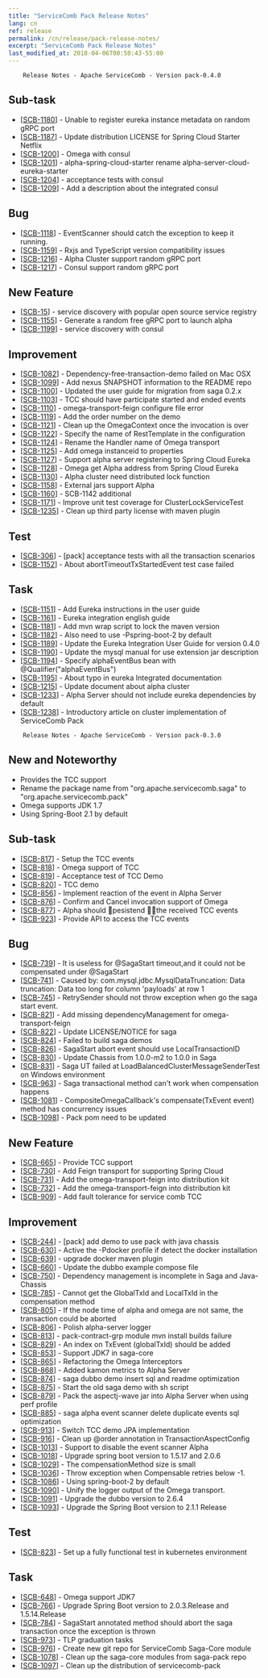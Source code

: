 ```yaml
---
title: "ServiceComb Pack Release Notes"
lang: cn
ref: release
permalink: /cn/release/pack-release-notes/
excerpt: "ServiceComb Pack Release Notes"
last_modified_at: 2018-04-06T00:50:43-55:00
---
```


        Release Notes - Apache ServiceComb - Version pack-0.4.0
    
<h2>        Sub-task
</h2>
<ul>
<li>[<a href='https://issues.apache.org/jira/browse/SCB-1180'>SCB-1180</a>] -         Unable to register eureka instance metadata on random gRPC port
</li>
<li>[<a href='https://issues.apache.org/jira/browse/SCB-1187'>SCB-1187</a>] -         Update distribution LICENSE for Spring Cloud Starter Netflix
</li>
<li>[<a href='https://issues.apache.org/jira/browse/SCB-1200'>SCB-1200</a>] -         Omega with consul
</li>
<li>[<a href='https://issues.apache.org/jira/browse/SCB-1201'>SCB-1201</a>] -         alpha-spring-cloud-starter rename alpha-server-cloud-eureka-starter
</li>
<li>[<a href='https://issues.apache.org/jira/browse/SCB-1204'>SCB-1204</a>] -         acceptance tests with consul
</li>
<li>[<a href='https://issues.apache.org/jira/browse/SCB-1209'>SCB-1209</a>] -         Add a description about the integrated consul
</li>
</ul>
        
<h2>        Bug
</h2>
<ul>
<li>[<a href='https://issues.apache.org/jira/browse/SCB-1118'>SCB-1118</a>] -         EventScanner should catch the exception to keep it running.
</li>
<li>[<a href='https://issues.apache.org/jira/browse/SCB-1159'>SCB-1159</a>] -         Rxjs and TypeScript version compatibility issues
</li>
<li>[<a href='https://issues.apache.org/jira/browse/SCB-1216'>SCB-1216</a>] -         Alpha Cluster support random gRPC port
</li>
<li>[<a href='https://issues.apache.org/jira/browse/SCB-1217'>SCB-1217</a>] -         Consul support random gRPC port
</li>
</ul>
        
<h2>        New Feature
</h2>
<ul>
<li>[<a href='https://issues.apache.org/jira/browse/SCB-15'>SCB-15</a>] -         service discovery with popular open source service registry
</li>
<li>[<a href='https://issues.apache.org/jira/browse/SCB-1155'>SCB-1155</a>] -         Generate a random free gRPC port to launch alpha
</li>
<li>[<a href='https://issues.apache.org/jira/browse/SCB-1199'>SCB-1199</a>] -         service discovery with consul
</li>
</ul>
        
<h2>        Improvement
</h2>
<ul>
<li>[<a href='https://issues.apache.org/jira/browse/SCB-1082'>SCB-1082</a>] -         Dependency-free-transaction-demo failed on Mac OSX
</li>
<li>[<a href='https://issues.apache.org/jira/browse/SCB-1099'>SCB-1099</a>] -         Add nexus SNAPSHOT information to the README repo 
</li>
<li>[<a href='https://issues.apache.org/jira/browse/SCB-1100'>SCB-1100</a>] -         Updated the user guide for migration from saga 0.2.x
</li>
<li>[<a href='https://issues.apache.org/jira/browse/SCB-1103'>SCB-1103</a>] -         TCC should have participate started and ended events
</li>
<li>[<a href='https://issues.apache.org/jira/browse/SCB-1110'>SCB-1110</a>] -         omega-transport-feign configure file error
</li>
<li>[<a href='https://issues.apache.org/jira/browse/SCB-1119'>SCB-1119</a>] -         Add the order number on the demo
</li>
<li>[<a href='https://issues.apache.org/jira/browse/SCB-1121'>SCB-1121</a>] -         Clean up the OmegaContext once the invocation is over
</li>
<li>[<a href='https://issues.apache.org/jira/browse/SCB-1122'>SCB-1122</a>] -         Specify the name of RestTemplate in the configuration
</li>
<li>[<a href='https://issues.apache.org/jira/browse/SCB-1124'>SCB-1124</a>] -         Rename the Handler name of Omega transport
</li>
<li>[<a href='https://issues.apache.org/jira/browse/SCB-1125'>SCB-1125</a>] -         Add omega instanceid to properties
</li>
<li>[<a href='https://issues.apache.org/jira/browse/SCB-1127'>SCB-1127</a>] -         Support alpha server registering to Spring Cloud Eureka
</li>
<li>[<a href='https://issues.apache.org/jira/browse/SCB-1128'>SCB-1128</a>] -         Omega get Alpha address from Spring Cloud Eureka
</li>
<li>[<a href='https://issues.apache.org/jira/browse/SCB-1130'>SCB-1130</a>] -         Alpha cluster need distributed lock function
</li>
<li>[<a href='https://issues.apache.org/jira/browse/SCB-1158'>SCB-1158</a>] -          External jars support Alpha
</li>
<li>[<a href='https://issues.apache.org/jira/browse/SCB-1160'>SCB-1160</a>] -         SCB-1142 additional
</li>
<li>[<a href='https://issues.apache.org/jira/browse/SCB-1171'>SCB-1171</a>] -         Improve unit test coverage for ClusterLockServiceTest
</li>
<li>[<a href='https://issues.apache.org/jira/browse/SCB-1235'>SCB-1235</a>] -         Clean up third party license with maven plugin
</li>
</ul>
    
<h2>        Test
</h2>
<ul>
<li>[<a href='https://issues.apache.org/jira/browse/SCB-306'>SCB-306</a>] -         [pack] acceptance tests with all the transaction scenarios
</li>
<li>[<a href='https://issues.apache.org/jira/browse/SCB-1152'>SCB-1152</a>] -         About abortTimeoutTxStartedEvent test case failed
</li>
</ul>
        
<h2>        Task
</h2>
<ul>
<li>[<a href='https://issues.apache.org/jira/browse/SCB-1151'>SCB-1151</a>] -         Add Eureka instructions in the user guide
</li>
<li>[<a href='https://issues.apache.org/jira/browse/SCB-1161'>SCB-1161</a>] -         Eureka integration english guide
</li>
<li>[<a href='https://issues.apache.org/jira/browse/SCB-1181'>SCB-1181</a>] -         Add mvn wrap script to lock the maven version
</li>
<li>[<a href='https://issues.apache.org/jira/browse/SCB-1182'>SCB-1182</a>] -         Also need to use -Pspring-boot-2 by default
</li>
<li>[<a href='https://issues.apache.org/jira/browse/SCB-1189'>SCB-1189</a>] -         Update the Eureka Integration User Guide for version 0.4.0
</li>
<li>[<a href='https://issues.apache.org/jira/browse/SCB-1190'>SCB-1190</a>] -         Update the mysql manual for use extension jar description
</li>
<li>[<a href='https://issues.apache.org/jira/browse/SCB-1194'>SCB-1194</a>] -         Specify alphaEventBus bean with @Qualifier(&quot;alphaEventBus&quot;)
</li>
<li>[<a href='https://issues.apache.org/jira/browse/SCB-1195'>SCB-1195</a>] -         About typo in eureka Integrated documentation
</li>
<li>[<a href='https://issues.apache.org/jira/browse/SCB-1215'>SCB-1215</a>] -         Update document about alpha cluster
</li>
<li>[<a href='https://issues.apache.org/jira/browse/SCB-1233'>SCB-1233</a>] -         Alpha Server should not include eureka dependencies by default
</li>
<li>[<a href='https://issues.apache.org/jira/browse/SCB-1238'>SCB-1238</a>] -         Introductory article on cluster implementation of ServiceComb Pack
</li>
</ul>
                                                                                                                                        
        Release Notes - Apache ServiceComb - Version pack-0.3.0
<h2> New and Noteworthy </h2>
  <ul>
   <li> Provides the TCC support </li>
   <li> Rename the package name from "org.apache.servicecomb.saga" to "org.apache.servicecomb.pack"</li>
   <li> Omega supports JDK 1.7 </li>
   <li> Using Spring-Boot 2.1 by default </li>
 </ul>       
<h2>        Sub-task
</h2>
<ul>
<li>[<a href='https://issues.apache.org/jira/browse/SCB-817'>SCB-817</a>] -         Setup the TCC events
</li>
<li>[<a href='https://issues.apache.org/jira/browse/SCB-818'>SCB-818</a>] -         Omega support of TCC
</li>
<li>[<a href='https://issues.apache.org/jira/browse/SCB-819'>SCB-819</a>] -         Acceptance test of  TCC Demo
</li>
<li>[<a href='https://issues.apache.org/jira/browse/SCB-820'>SCB-820</a>] -         TCC demo
</li>
<li>[<a href='https://issues.apache.org/jira/browse/SCB-856'>SCB-856</a>] -         Implement reaction of the event in Alpha Server
</li>
<li>[<a href='https://issues.apache.org/jira/browse/SCB-876'>SCB-876</a>] -         Confirm and Cancel invocation support of Omega
</li>
<li>[<a href='https://issues.apache.org/jira/browse/SCB-877'>SCB-877</a>] -         Alpha should pesistend the received TCC events
</li>
<li>[<a href='https://issues.apache.org/jira/browse/SCB-923'>SCB-923</a>] -         Provide API to access the TCC events
</li>
</ul>

<h2>        Bug
</h2>
<ul>
<li>[<a href='https://issues.apache.org/jira/browse/SCB-739'>SCB-739</a>] -         It is useless for @SagaStart timeout,and it could not be compensated under @SagaStart
</li>
<li>[<a href='https://issues.apache.org/jira/browse/SCB-741'>SCB-741</a>] -         Caused by: com.mysql.jdbc.MysqlDataTruncation: Data truncation: Data too long for column &#39;payloads&#39; at row 1
</li>
<li>[<a href='https://issues.apache.org/jira/browse/SCB-745'>SCB-745</a>] -         RetrySender should not throw exception when go the saga start event.
</li>
<li>[<a href='https://issues.apache.org/jira/browse/SCB-821'>SCB-821</a>] -         Add missing dependencyManagement for omega-transport-feign
</li>
<li>[<a href='https://issues.apache.org/jira/browse/SCB-822'>SCB-822</a>] -         Update LICENSE/NOTICE for saga
</li>
<li>[<a href='https://issues.apache.org/jira/browse/SCB-824'>SCB-824</a>] -         Failed to build saga demos
</li>
<li>[<a href='https://issues.apache.org/jira/browse/SCB-826'>SCB-826</a>] -         SagaStart abort event should use LocalTransactionID
</li>
<li>[<a href='https://issues.apache.org/jira/browse/SCB-830'>SCB-830</a>] -         Update Chassis from 1.0.0-m2 to 1.0.0 in Saga
</li>
<li>[<a href='https://issues.apache.org/jira/browse/SCB-831'>SCB-831</a>] -         Saga UT failed at LoadBalancedClusterMessageSenderTest on Windows environment
</li>
<li>[<a href='https://issues.apache.org/jira/browse/SCB-963'>SCB-963</a>] -         Saga transactional method can&#39;t work when compensation happens
</li>
<li>[<a href='https://issues.apache.org/jira/browse/SCB-1081'>SCB-1081</a>] -         CompositeOmegaCallback&#39;s compensate(TxEvent event) method has concurrency issues
</li>
<li>[<a href='https://issues.apache.org/jira/browse/SCB-1098'>SCB-1098</a>] -         Pack pom need to be updated
</li>
</ul>

<h2>        New Feature
</h2>
<ul>
<li>[<a href='https://issues.apache.org/jira/browse/SCB-665'>SCB-665</a>] -         Provide TCC  support
</li>
<li>[<a href='https://issues.apache.org/jira/browse/SCB-730'>SCB-730</a>] -         Add Feign transport for supporting Spring Cloud
</li>
<li>[<a href='https://issues.apache.org/jira/browse/SCB-731'>SCB-731</a>] -         Add the omega-transport-feign into distribution kit
</li>
<li>[<a href='https://issues.apache.org/jira/browse/SCB-732'>SCB-732</a>] -         Add the omega-transport-feign into distribution kit
</li>
<li>[<a href='https://issues.apache.org/jira/browse/SCB-909'>SCB-909</a>] -         Add fault tolerance for service comb TCC
</li>
</ul>

<h2>        Improvement
</h2>
<ul>
<li>[<a href='https://issues.apache.org/jira/browse/SCB-244'>SCB-244</a>] -         [pack] add demo to use pack with java chassis
</li>
<li>[<a href='https://issues.apache.org/jira/browse/SCB-630'>SCB-630</a>] -         Active the -Pdocker profile if detect the docker installation
</li>
<li>[<a href='https://issues.apache.org/jira/browse/SCB-639'>SCB-639</a>] -         upgrade docker maven plugin
</li>
<li>[<a href='https://issues.apache.org/jira/browse/SCB-660'>SCB-660</a>] -         Update the dubbo example compose file
</li>
<li>[<a href='https://issues.apache.org/jira/browse/SCB-750'>SCB-750</a>] -         Dependency management is incomplete in Saga and Java-Chassis
</li>
<li>[<a href='https://issues.apache.org/jira/browse/SCB-785'>SCB-785</a>] -         Cannot get the GlobalTxId and LocalTxId in the compensation method
</li>
<li>[<a href='https://issues.apache.org/jira/browse/SCB-805'>SCB-805</a>] -         If the node time of alpha and omega are not same, the transaction could be aborted
</li>
<li>[<a href='https://issues.apache.org/jira/browse/SCB-806'>SCB-806</a>] -         Polish alpha-server logger
</li>
<li>[<a href='https://issues.apache.org/jira/browse/SCB-813'>SCB-813</a>] -         pack-contract-grp module mvn install builds failure
</li>
<li>[<a href='https://issues.apache.org/jira/browse/SCB-829'>SCB-829</a>] -         An index on TxEvent (globalTxId) should be added
</li>
<li>[<a href='https://issues.apache.org/jira/browse/SCB-853'>SCB-853</a>] -         Support JDK7 in saga-core
</li>
<li>[<a href='https://issues.apache.org/jira/browse/SCB-865'>SCB-865</a>] -         Refactoring the Omega Interceptors
</li>
<li>[<a href='https://issues.apache.org/jira/browse/SCB-868'>SCB-868</a>] -         Added kamon metrics to Alpha Server
</li>
<li>[<a href='https://issues.apache.org/jira/browse/SCB-874'>SCB-874</a>] -         saga dubbo demo insert sql and readme optimization
</li>
<li>[<a href='https://issues.apache.org/jira/browse/SCB-875'>SCB-875</a>] -         Start the old saga demo with sh script
</li>
<li>[<a href='https://issues.apache.org/jira/browse/SCB-879'>SCB-879</a>] -         Pack the aspectj-wave jar into Alpha Server when using perf profile
</li>
<li>[<a href='https://issues.apache.org/jira/browse/SCB-885'>SCB-885</a>] -         saga alpha event scanner delete duplicate events sql optimization
</li>
<li>[<a href='https://issues.apache.org/jira/browse/SCB-913'>SCB-913</a>] -         Switch TCC demo JPA implementation
</li>
<li>[<a href='https://issues.apache.org/jira/browse/SCB-916'>SCB-916</a>] -         Clean up @order annotation in TransactionAspectConfig
</li>
<li>[<a href='https://issues.apache.org/jira/browse/SCB-1013'>SCB-1013</a>] -         Support to disable the event scanner Alpha
</li>
<li>[<a href='https://issues.apache.org/jira/browse/SCB-1018'>SCB-1018</a>] -         Upgrade spring boot  version to 1.5.17 and 2.0.6
</li>
<li>[<a href='https://issues.apache.org/jira/browse/SCB-1029'>SCB-1029</a>] -         The compensationMethod size is small
</li>
<li>[<a href='https://issues.apache.org/jira/browse/SCB-1036'>SCB-1036</a>] -         Throw exception when Compensable retries below -1.
</li>
<li>[<a href='https://issues.apache.org/jira/browse/SCB-1086'>SCB-1086</a>] -         Using spring-boot-2 by default
</li>
<li>[<a href='https://issues.apache.org/jira/browse/SCB-1090'>SCB-1090</a>] -         Unify the logger output of the Omega transport.
</li>
<li>[<a href='https://issues.apache.org/jira/browse/SCB-1091'>SCB-1091</a>] -         Upgrade the dubbo version to 2.6.4
</li>
<li>[<a href='https://issues.apache.org/jira/browse/SCB-1093'>SCB-1093</a>] -         Upgrade the Spring Boot version to 2.1.1 Release
</li>
</ul>

<h2>        Test
</h2>
<ul>
<li>[<a href='https://issues.apache.org/jira/browse/SCB-823'>SCB-823</a>] -         Set up a fully functional test in kubernetes environment
</li>
</ul>

<h2>        Task
</h2>
<ul>
<li>[<a href='https://issues.apache.org/jira/browse/SCB-648'>SCB-648</a>] -         Omega support JDK7
</li>
<li>[<a href='https://issues.apache.org/jira/browse/SCB-766'>SCB-766</a>] -         Upgrade Spring Boot version to 2.0.3.Release and 1.5.14.Release
</li>
<li>[<a href='https://issues.apache.org/jira/browse/SCB-784'>SCB-784</a>] -         SagaStart annotated method should abort the saga transaction once the exception is thrown
</li>
<li>[<a href='https://issues.apache.org/jira/browse/SCB-973'>SCB-973</a>] -         TLP graduation tasks
</li>
<li>[<a href='https://issues.apache.org/jira/browse/SCB-976'>SCB-976</a>] -         Create new git repo for ServiceComb Saga-Core module
</li>
<li>[<a href='https://issues.apache.org/jira/browse/SCB-1078'>SCB-1078</a>] -         Clean up the saga-core modules from saga-pack repo
</li>
<li>[<a href='https://issues.apache.org/jira/browse/SCB-1097'>SCB-1097</a>] -         Clean up the distribution of servicecomb-pack
</li>
</ul>
